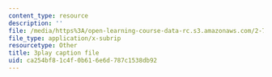 ```yaml
---
content_type: resource
description: ''
file: /media/https%3A/open-learning-course-data-rc.s3.amazonaws.com/2-71-optics-spring-2009/ca254bf81c4f0b616e6d787c1538db92_jNSvbmc_ecM.srt
file_type: application/x-subrip
resourcetype: Other
title: 3play caption file
uid: ca254bf8-1c4f-0b61-6e6d-787c1538db92
---
```

